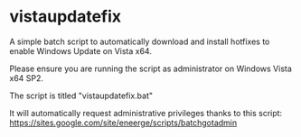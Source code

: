 # vistaupdatefix
A simple batch script to automatically download and install hotfixes to enable Windows Update on Vista x64.

Please ensure you are running the script as administrator on Windows Vista x64 SP2.

The script is titled "vistaupdatefix.bat"

It will automatically request administrative privileges thanks to this script: https://sites.google.com/site/eneerge/scripts/batchgotadmin
